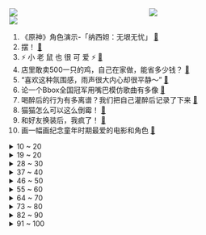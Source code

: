 <div >
	<a style="float:left;width:55%;" href = "https://github.com/anuraghazra/github-readme-stats">
	 <img src = "https://github-readme-stats.vercel.app/api?username=iuuuuuaena&theme=buefy&show_icons=true"/>
	</a>
	<a  style="float:right;width:45%" href = "https://github.com/anuraghazra/github-readme-stats">
	 <img  src="https://github-readme-stats.vercel.app/api/top-langs/?username=anuraghazra&layout=compact"/>
	</a>
	</div>

[![](https://img.shields.io/badge/jxd-@jxdgogogo.xyz-yellowgreen.svg)](https://www.jxdgogogo.xyz)<br>
1. 《原神》角色演示-「纳西妲：无垠无忧」 [:link:](//www.bilibili.com/video/BV1PP4y1U7qA) <br>
2. 摆！ [:link:](//www.bilibili.com/video/BV1Re4y1y7Tf) <br>
3. ⚡️ 小 老 鼠 也 很 可 爱 ⚡️ [:link:](//www.bilibili.com/video/BV1xG4y1h7Kj) <br>
4. 店里敢卖500一只的鸡，自己在家做，能省多少钱？ [:link:](//www.bilibili.com/video/BV1WG4y1h7Tt) <br>
5. “喜欢这种氛围感，雨声很大内心却很平静～” [:link:](//www.bilibili.com/video/BV1dR4y1Q7vZ) <br>
6. 论一个Bbox全国冠军用嘴巴模仿歌曲有多像 [:link:](//www.bilibili.com/video/BV1te4y147QZ) <br>
7. 喝醉后的行为有多离谱？我们把自己灌醉后记录了下来 [:link:](//www.bilibili.com/video/BV19e4y1y7HV) <br>
8. 猫猫怎么可以这么倒霉！ [:link:](//www.bilibili.com/video/BV15P4y1m7r9) <br>
9. 和好友换装后，我疯了！ [:link:](//www.bilibili.com/video/BV1GD4y187wt) <br>
10. 画一幅画纪念童年时期最爱的电影和角色 [:link:](//www.bilibili.com/video/BV1BD4y1b7os) <br>
<details>
<summary>10 ~ 20</summary>

11. 小僵尸出没！ε-(´∀｀; )神的随波逐流～ [:link:](//www.bilibili.com/video/BV1Xe411G7t4) <br>
12. NASA、纳粹、麻省理工，火箭为何从东方升起？【钱学森上】【正经比比】 [:link:](//www.bilibili.com/video/BV1u14y1L7wg) <br>
13. 新人up大一第一次30s动画作业 [:link:](//www.bilibili.com/video/BV1uP4y1m73P) <br>
14. 今年最离谱的一餐！小伙买单差点哭了..... [:link:](//www.bilibili.com/video/BV12D4y147GS) <br>
15. 谁是斯诺登的老前辈？【硬核狠人42】 [:link:](//www.bilibili.com/video/BV1QV4y1g7qH) <br>
16. 扫码点餐默认勾选“餐具费”？我的钱包不能我做主？ [:link:](//www.bilibili.com/video/BV1dP4y1m7XD) <br>
17. “我肯定在几百年前就判过你刑” [:link:](//www.bilibili.com/video/BV1SP411A7Lv) <br>
18. 发生踩踏事故，到底该用什么自救姿态 [:link:](//www.bilibili.com/video/BV1mY411f7vt) <br>
19. 我都看不出来自己在做科普 [:link:](//www.bilibili.com/video/BV1se411G7LP) <br>
</details>
<details>
<summary>19 ~ 20</summary>

20. 原神尘歌壶花海秋千免费复制码，点击领取 [:link:](//www.bilibili.com/video/BV1ge4y1t7RV) <br>
21. 是时候让舍友懂得如何做一个合格的大学生了 [:link:](//www.bilibili.com/video/BV1Xd4y1k7Je) <br>
22. 我证明！新闻里说的是事实！中国空间站真的就像搭积木一样 [:link:](//www.bilibili.com/video/BV1a8411Y7Go) <br>
23. 无所谓，我会出手！ [:link:](//www.bilibili.com/video/BV178411Y7hF) <br>
24. 新概念探店，人均1888元的素食餐厅？？？【第三期】 [:link:](//www.bilibili.com/video/BV1eY411f7Hu) <br>
25. 《睡觉模拟器》玩过没？？【沙雕游戏合集】 [:link:](//www.bilibili.com/video/BV1V8411Y7C3) <br>
26. 人过了20岁，就不能吃得像个小孩子了。 [:link:](//www.bilibili.com/video/BV1at4y1M7hx) <br>
27. “她说了一句话，全校听完之后都炸了...” [:link:](//www.bilibili.com/video/BV1jG411A7aZ) <br>
28. 【才浅手工】我把巨大的打火石做成了唐刀！实现电影动漫里的炫酷特效 [:link:](//www.bilibili.com/video/BV1RK411U7PQ) <br>
</details>
<details>
<summary>28 ~ 30</summary>

29. 【你有毛病吧】轮到识宝来给大家洗脑了！！ [:link:](//www.bilibili.com/video/BV1RR4y1Q7Wk) <br>
30. 生 日 当 天 结 婚 啦 ！！ [:link:](//www.bilibili.com/video/BV1Wm4y1F7FF) <br>
31. 侧躺会扎穿心脏吗？ [:link:](//www.bilibili.com/video/BV1nP4y1m7tm) <br>
32. 哪有什么恐怖故事，不过是吃人的礼教罢了「丝滑变装」 [:link:](//www.bilibili.com/video/BV12D4y147J1) <br>
33. 《明日方舟》EP - Thorns In You [:link:](//www.bilibili.com/video/BV1Ld4y1C7kY) <br>
34. 你有过这样尴尬的经历吗 [:link:](//www.bilibili.com/video/BV1QW4y1E71j) <br>
35. 起诉甲方爸爸 [:link:](//www.bilibili.com/video/BV1gd4y1C7W1) <br>
36. 盾山航天皮肤CG首发！星辰大海，永不止步！ [:link:](//www.bilibili.com/video/BV1De4y1y7vJ) <br>
37. 【原神】草神纳西妲武器伤害期望对比+圣遗物选择，流浪乐章再次证明了自己（魔导绪论是把好武器诶 [:link:](//www.bilibili.com/video/BV1kD4y147fA) <br>
</details>
<details>
<summary>37 ~ 40</summary>

38. FIRST FRAME单元宣言短片《我的朋友》 [:link:](//www.bilibili.com/video/BV1UK411U7B3) <br>
39. 【阿斗】又死一个主角，温柔贤良瑟曦登顶巅峰！美剧史诗巨作《权力的游戏》第16期 [:link:](//www.bilibili.com/video/BV1yd4y1k7Np) <br>
40. 《当代互联网现状》 [:link:](//www.bilibili.com/video/BV13e411G7a1) <br>
41. 【MC逐帧动画】看到最后有让你宅在家的角色或游戏吗？ [:link:](//www.bilibili.com/video/BV1XG4y1h7G6) <br>
42. 由于不停的绝育，不到3个月，已累计为2次猫车的猫猫绝育1000多只 [:link:](//www.bilibili.com/video/BV1884y1i7Em) <br>
43. 我叫柯蓝，是附近有名的名蒸蛋（3） [:link:](//www.bilibili.com/video/BV1HP411P7uP) <br>
44. 国剧终于有手刃所有恶人的反派女主了！！看起来人畜无害 结果是全剧的大boss ！划破喉咙那一刀真的利落到吓人！ [:link:](//www.bilibili.com/video/BV12G4y1b7LF) <br>
45. 有些事对小学生来说太幼稚，对大学生刚刚好 [:link:](//www.bilibili.com/video/BV1LG4y1b7LG) <br>
46. 公开处刑！第一次见家长，岳父课堂上放我视频... [:link:](//www.bilibili.com/video/BV1KK411S7iD) <br>
</details>
<details>
<summary>46 ~ 50</summary>

47. 【原神】官方封号公告来了！原神严禁的十件事！流浪者散兵是风系原因！2240原石将过期速拿！新常驻玩法七圣召唤介绍！ [:link:](//www.bilibili.com/video/BV1Qd4y1c7UP) <br>
48. 今天给羊点个外卖 [:link:](//www.bilibili.com/video/BV1EW4y177Ko) <br>
49. 心理学大师教你如何用多巴胺自律上瘾？ [:link:](//www.bilibili.com/video/BV1iG4y1b7Np) <br>
50. 【凤凰传奇农家乐】满满一锅牛排的【铁锅焖面】 [:link:](//www.bilibili.com/video/BV1rD4y147iD) <br>
51. 破防了！我是真服了！！！ [:link:](//www.bilibili.com/video/BV1JW4y177Hc) <br>
52. 化妆真开心…… [:link:](//www.bilibili.com/video/BV1kD4y1b76e) <br>
53. 🐓鸡你太美，但是团体版🐓【J-wings】 [:link:](//www.bilibili.com/video/BV11e4y1e7CY) <br>
54. 【不止游戏】这是一期帮你解决很多游戏问题的节目 [:link:](//www.bilibili.com/video/BV1nP411P7WL) <br>
55. 万  圣  只  因 [:link:](//www.bilibili.com/video/BV1uV4y1V71m) <br>
</details>
<details>
<summary>55 ~ 60</summary>

56. 无意间，翻抽屉发现一张五年前的底片，太棒了，学习#手机摄影 #我没选错 [:link:](//www.bilibili.com/video/BV17g41167sy) <br>
57. 卧 龙 凤 雏 [:link:](//www.bilibili.com/video/BV1tG4y1b7gb) <br>
58. 在平衡板上唱个歌吧？可能是月亮不会眨眼星星不会说话 让你觉得孤单啦 [:link:](//www.bilibili.com/video/BV1eW4y1j7f6) <br>
59. 蓝色妖姬切尔西！不要给我丢垃圾！ [:link:](//www.bilibili.com/video/BV1vm4y1c7Rk) <br>
60. 这只老猫真是浑身都是特色耶！！ [:link:](//www.bilibili.com/video/BV1SG411A7wX) <br>
61. 《三国演义》关羽扮演者陆树铭去世 享年66岁 [:link:](//www.bilibili.com/video/BV1BG411A7Yw) <br>
62. 打开这个视频让你爽一天 [:link:](//www.bilibili.com/video/BV1f14y157yG) <br>
63. 【原神童话】森林，会记住一切 [:link:](//www.bilibili.com/video/BV1MD4y187xh) <br>
64. 祝喜欢eva的你万圣节快乐 [:link:](//www.bilibili.com/video/BV1nP411w7Db) <br>
</details>
<details>
<summary>64 ~ 70</summary>

65. 刘统勋：乾隆朝唯一指定宰相，到底什么样？【乾隆往事】 [:link:](//www.bilibili.com/video/BV1od4y1c7WR) <br>
66. 想摇摆到你心里❤~wiggle wiggle [:link:](//www.bilibili.com/video/BV1CP411P7g2) <br>
67. 被抓怎么办？给你送盒饭，漠叔真下海拍片了 [:link:](//www.bilibili.com/video/BV1qg411z7ti) <br>
68. 芬兰买房记来啦！芬兰家人地锅鸡大战太过瘾！被爆辣血鸭惊艳到狂喜！狂舔手指！全家人疯狂爱上瓦罐汤！ [:link:](//www.bilibili.com/video/BV1rd4y1c7gZ) <br>
69. 假如皇上听了疯丫头主题曲《彩色翅膀》 [:link:](//www.bilibili.com/video/BV1mD4y1b7J6) <br>
70. 苦了孩子也不能苦了自己 [:link:](//www.bilibili.com/video/BV1SK411U7Ve) <br>
71. 【Faye詹雯婷x张远】《嘉宾》 [:link:](//www.bilibili.com/video/BV1eG411A7QF) <br>
72. 谨以此片沉痛悼念陆树铭先生 [:link:](//www.bilibili.com/video/BV1sd4y1C7bF) <br>
73. 这一盆是多少人的梦想！！ [:link:](//www.bilibili.com/video/BV1yP4y1S732) <br>
</details>
<details>
<summary>73 ~ 80</summary>

74. 台州.拉完海鲜大排档  厨子探店¥940 [:link:](//www.bilibili.com/video/BV1At4y1M7Gt) <br>
75. 听歌吗？奶茶分你一半💜 [:link:](//www.bilibili.com/video/BV1JG4y1b7Ni) <br>
76. 【腿姐带背】23考研政治：会议篇 [:link:](//www.bilibili.com/video/BV1Kd4y117bM) <br>
77. 女人什么都说？！ [:link:](//www.bilibili.com/video/BV1xW4y1j7Nd) <br>
78. 【很小的小知识】为什么工资会被称为薪水？ [:link:](//www.bilibili.com/video/BV1HG4y1b7BY) <br>
79. 赏～ [:link:](//www.bilibili.com/video/BV1Bd4y1c7s7) <br>
80. 开服3年老玩家，当我看了方舟动画第1集后...... [:link:](//www.bilibili.com/video/BV1xt4y1M73y) <br>
81. 外网沸腾！散兵冲上全球38国热搜榜！立绘点赞破历史记录！外网散兵厨过大年庆祝散兵实装！【快讯】 [:link:](//www.bilibili.com/video/BV1L14y1V7Nv) <br>
82. 深度|| 司马家族“必然兴旺”的乱世算法 [:link:](//www.bilibili.com/video/BV1n8411Y7SZ) <br>
</details>
<details>
<summary>82 ~ 90</summary>

83. 飞到土耳其吃正宗的土耳其烤肉 就是爽 [:link:](//www.bilibili.com/video/BV1Le4y1t7f2) <br>
84. 原来灰姑娘是这样变成公主的 [:link:](//www.bilibili.com/video/BV1ZD4y147aX) <br>
85. 俄罗斯人都用什么品牌的手机？ [:link:](//www.bilibili.com/video/BV1NK411X7JQ) <br>
86. 它很努力，努力撑起它爱的这个家！ [:link:](//www.bilibili.com/video/BV1R8411a78P) <br>
87. 小猫咪太过可爱都是因为得病了！！！ [:link:](//www.bilibili.com/video/BV1Bv4y1D7dF) <br>
88. 你从未离去，就在这里。 [:link:](//www.bilibili.com/video/BV1vP4y1m7fE) <br>
89. 【原神】看好了，小草神是这样玩的！ [:link:](//www.bilibili.com/video/BV1ZV4y1g7D2) <br>
90. 你这个人太…… [:link:](//www.bilibili.com/video/BV1ft4y1T7JW) <br>
91. 160‖100给大家看看真实身材是什么样子的，不要焦虑 [:link:](//www.bilibili.com/video/BV1ev4y1D76G) <br>
</details>
<details>
<summary>91 ~ 100</summary>

92. 看懂了可口可乐，你就看懂了资本主义。【生意05】 [:link:](//www.bilibili.com/video/BV1ye4y147tY) <br>
93. 23大作文万能模板！直接背！英一保16分，英二保12分！【23考研英语，含新大纲】 [:link:](//www.bilibili.com/video/BV1ye411G7z1) <br>
94. 女子背熟睡孩子卖气球无人光顾偷偷抹眼泪 ，路人全部买下送给附近小朋友 [:link:](//www.bilibili.com/video/BV1aV4y1g7sE) <br>
95. 跨时空飞天剑舞 向中国航天追梦者致敬 [:link:](//www.bilibili.com/video/BV1gm4y1c7Ht) <br>
96. 万圣节特别角色  寻梦环游记梅尔达仿妆 [:link:](//www.bilibili.com/video/BV1Be4y147RB) <br>
97. 《瑶O瑶O的奇妙冒险》 [:link:](//www.bilibili.com/video/BV1BK411U7Dr) <br>
98. 生腌三文鱼这么吃好过瘾，拌饭吃停不下来！ [:link:](//www.bilibili.com/video/BV1Yg41167QK) <br>
99. 我把镜子搬到大街上 邀请路人一起照镜子 [:link:](//www.bilibili.com/video/BV1fV4y1G7vu) <br>
100. 故土难离，因为情感，也因为安全！ [:link:](//www.bilibili.com/video/BV1LK411S7dN) <br>
</details>
